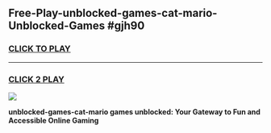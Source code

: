 
## Free-Play-unblocked-games-cat-mario-Unblocked-Games #gjh90
<h3>
<a href="https://news.freeplayer.one?title=unblocked-games-cat-mario&ref=8M">CLICK TO PLAY</a></h3>
<hr>

<h3>
<a href="https://news.freeplayer.one?title=unblocked-games-cat-mario&ref=8M">CLICK 2 PLAY</a>
  
</h3>

<a href="https://news.freeplayer.one?title=unblocked-games-cat-mario&ref=8M"><img src="https://clearcache.store/games.png"></a>


**unblocked-games-cat-mario games unblocked: Your Gateway to Fun and Accessible Online Gaming**
